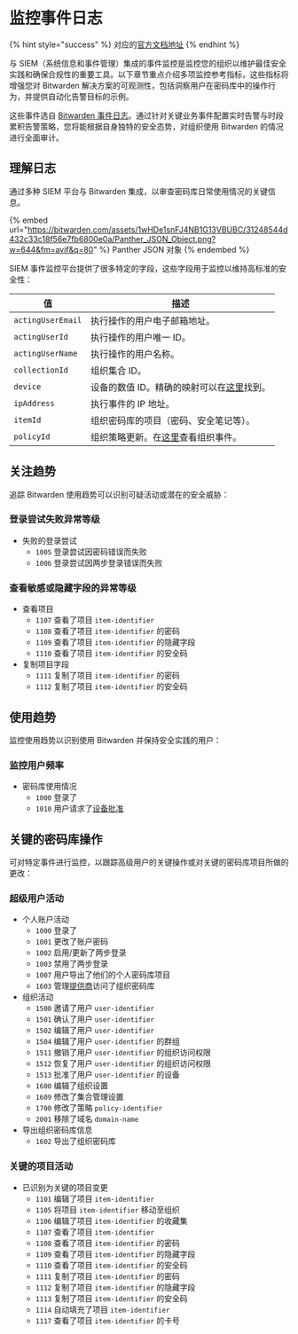 # 监控事件日志

{% hint style="success" %}
对应的[官方文档地址](https://bitwarden.com/help/monitoring-event-logs/)
{% endhint %}

与 SIEM（系统信息和事件管理）集成的事件监控是监控您的组织以维护最佳安全实践和确保合规性的重要工具。以下章节重点介绍多项监控参考指标，这些指标将增强您对 Bitwarden 解决方案的可观测性，包括洞察用户在密码库中的操作行为，并提供自动化告警目标的示例。

这些事件选自 [Bitwarden 事件日志](event-logs.md)。通过针对关键业务事件配置实时告警与时段累积告警策略，您将能根据自身独特的安全态势，对组织使用 Bitwarden 的情况进行全面审计。

## 理解日志 <a href="#understanding-logs" id="understanding-logs"></a>

通过多种 SIEM 平台与 Bitwarden 集成，以审查密码库日常使用情况的关键信息。

{% embed url="https://bitwarden.com/assets/1wHDe1snFJ4NB1G13VBUBC/31248544d432c33c18f56e7fb6800e0a/Panther_JSON_Object.png?w=644&fm=avif&q=80" %}
Panther JSON 对象
{% endembed %}

SIEM 事件监控平台提供了很多特定的字段，这些字段用于监控以维持高标准的安全性：

| 值                 | 描述                                                                                                                                          |
| ----------------- | ------------------------------------------------------------------------------------------------------------------------------------------- |
| `actingUserEmail` | 执行操作的用户电子邮箱地址。                                                                                                                              |
| `actingUserId`    | 执行操作的用户唯一 ID。                                                                                                                               |
| `actingUserName`  | 执行操作的用户名称。                                                                                                                                  |
| `collectionId`    | 组织集合 ID。                                                                                                                                    |
| `device`          | 设备的数值 ID。精确的映射可以在[这里](https://github.com/bitwarden/server/blob/d50ad97e6eeb733af9c069a949939b0567ba936d/src/Core/Enums/DeviceType.cs#L4)找到。 |
| `ipAddress`       | 执行事件的 IP 地址。                                                                                                                                |
| `itemId`          | 组织密码库的项目（密码、安全笔记等）。                                                                                                                         |
| `policyId`        | 组织策略更新。在[这里](event-logs.md#organization-events)查看组织事件。                                                                                      |

## 关注趋势 <a href="#concerning-trends" id="concerning-trends"></a>

追踪 Bitwarden 使用趋势可以识别可疑活动或潜在的安全威胁：

### 登录尝试失败异常等级 <a href="#abnormal-rate-of-failed-login-attempts" id="abnormal-rate-of-failed-login-attempts"></a>

* 失败的登录尝试
  * `1005` 登录尝试因密码错误而失败
  * `1006` 登录尝试因两步登录错误而失败

### 查看敏感或隐藏字段的异常等级 <a href="#abnormal-rate-of-viewing-sensitive-or-hidden-fields" id="abnormal-rate-of-viewing-sensitive-or-hidden-fields"></a>

* 查看项目
  * `1107` 查看了项目 `item-identifier`
  * `1108` 查看了项目 `item-identifier` 的密码
  * `1109` 查看了项目 `item-identifier` 的隐藏字段
  * `1110` 查看了项目 `item-identifier` 的安全码
* 复制项目字段
  * `1111` 复制了项目 `item-identifier` 的密码
  * `1112` 复制了项目 `item-identifier` 的安全码

## 使用趋势 <a href="#usage-trends" id="usage-trends"></a>

监控使用趋势以识别使用 Bitwarden 并保持安全实践的用户：

### 监控用户频率 <a href="#monitor-user-frequency" id="monitor-user-frequency"></a>

* 密码库使用情况
  * `1000` 登录了
  * `1010` 用户请求了[设备批准](../../login-with-sso/trusted-devices/approve-a-trusted-device.md)

## 关键的密码库操作 <a href="#critical-vault-actions" id="critical-vault-actions"></a>

可对特定事件进行监控，以跟踪高级用户的关键操作或对关键的密码库项目所做的更改：

### 超级用户活动 <a href="#super-user-activities" id="super-user-activities"></a>

* 个人账户活动
  * `1000` 登录了
  * `1001` 更改了账户密码
  * `1002` 启用/更新了两步登录
  * `1003` 禁用了两步登录
  * `1007` 用户导出了他们的个人密码库项目
  * `1603` 管理[提供商](../../../provider-portal/provider-portal-overview.md)访问了组织密码库
* 组织活动
  * `1500` 邀请了用户 `user-identifier`
  * `1501` 确认了用户 `user-identifier`
  * `1502` 编辑了用户 `user-identifier`
  * `1504` 编辑了用户 `user-identifier` 的群组
  * `1511` 撤销了用户 `user-identifier` 的组织访问权限
  * `1512` 恢复了用户 `user-identifier` 的组织访问权限
  * `1513` 批准了用户 `user-identifier` 的设备
  * `1600` 编辑了组织设置
  * `1609` 修改了集合管理设置
  * `1700` 修改了策略 `policy-identifier`
  * `2001` 移除了域名 `domain-name`
* 导出组织密码库信息
  * `1602` 导出了组织密码库

### 关键的项目活动 <a href="#critical-item-activities" id="critical-item-activities"></a>

* 已识别为关键的项目变更
  * `1101` 编辑了项目 `item-identifier`
  * `1105` 将项目 `item-identifier` 移动至组织
  * `1106` 编辑了项目 `item-identifier` 的收藏集
  * `1107` 查看了项目 `item-identifier`
  * `1108` 查看了项目 `item-identifier` 的密码
  * `1109` 查看了项目 `item-identifier` 的隐藏字段
  * `1110` 查看了项目 `item-identifier` 的安全码
  * `1111` 复制了项目 `item-identifier` 的密码
  * `1112` 复制了项目 `item-identifier` 的隐藏字段
  * `1113` 复制了项目 `item-identifier` 的安全码
  * `1114` 自动填充了项目 `item-identifier`
  * `1117` 查看了项目 `item-identifier` 的卡号

